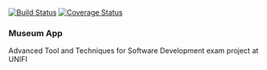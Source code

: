 [![Build Status](https://travis-ci.com/pisalore/attws-exam.svg?token=qNCcWFTeEcwj6KqJPVzx&branch=master)](https://travis-ci.com/pisalore/attws-exam)
[![Coverage Status](https://coveralls.io/repos/github/pisalore/attsw-exam/badge.svg)](https://coveralls.io/github/pisalore/attsw-exam)

### Museum App
Advanced Tool and Techniques for Software Development exam project at UNIFI
